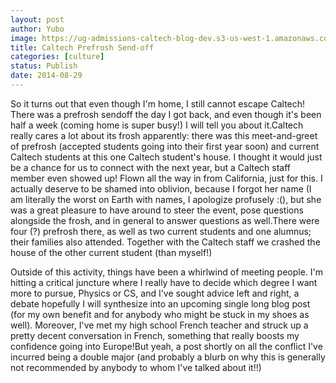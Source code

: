 ```yaml
---
layout: post
author: Yubo
image: https://ug-admissions-caltech-blog-dev.s3-us-west-1.amazonaws.com/old_pictures/caltech_as_it_happens/6a0105349b8251970b01b7c6d46b20970b.jpg
title: Caltech Prefrosh Send-off 
categories: [culture]
status: Publish
date: 2014-08-29
---
```


So it turns out that even though I'm home, I still cannot escape Caltech! There was a prefrosh sendoff the day I got back, and even though it's been half a week (coming home is super busy!) I will tell you about it.Caltech really cares a lot about its frosh apparently: there was this meet-and-greet of prefrosh (accepted students going into their first year soon) and current Caltech students at this one Caltech student's house. I thought it would just be a chance for us to connect with the next year, but a Caltech staff member even showed up! Flown all the way in from California, just for this. I actually deserve to be shamed into oblivion, because I forgot her name (I am literally the worst on Earth with names, I apologize profusely :(), but she was a great pleasure to have around to steer the event, pose questions alongside the frosh, and in general to answer questions as well.There were four (?) prefrosh there, as well as two current students and one alumnus; their families also attended. Together with the Caltech staff we crashed the house of the other current student (than myself!)

Outside of this activity, things have been a whirlwind of meeting people. I'm hitting a critical juncture where I really have to decide which degree I want more to pursue, Physics or CS, and I've sought advice left and right, a debate hopefully I will synthesize into an upcoming single long blog post (for my own benefit and for anybody who might be stuck in my shoes as well). Moreover, I've met my high school French teacher and struck up a pretty decent conversation in French, something that really boosts my confidence going into Europe!But yeah, a post shortly on all the conflict I've incurred being a double major (and probably a blurb on why this is generally not recommended by anybody to whom I've talked about it!!)
